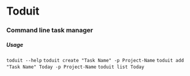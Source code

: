 # Toduit
### Command line task manager

##### Usage
`toduit --help`
`toduit create "Task Name" -p Project-Name`
`toduit add "Task Name" Today -p Project-Name`
`toduit list Today`


